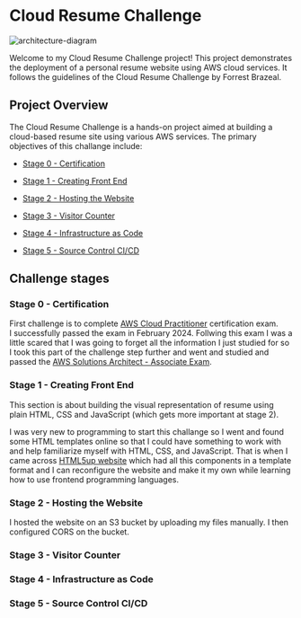 # Cloud Resume Challenge

![architecture-diagram]()

Welcome to my Cloud Resume Challenge project! This project demonstrates the deployment of a personal resume website using AWS cloud services. It follows the guidelines of the Cloud Resume Challenge by Forrest Brazeal.

## Project Overview
The Cloud Resume Challenge is a hands-on project aimed at building a cloud-based resume site using various AWS services. The primary objectives 
of this challange include:

  - [Stage 0 - Certification](#stage-0---certification)
  - [Stage 1 - Creating Front End](#stage-1---creating-front-end)

  - [Stage 2 - Hosting the Website](#stage-2---hosting-the-website)

  - [Stage 3 - Visitor Counter](#stage-3---visitor-counter)

  - [Stage 4 - Infrastructure as Code](#stage-4---infrastructure-as-code)

  - [Stage 5 - Source Control CI/CD](#stage-5---source-control-cicd)

## Challenge stages

### Stage 0 - Certification

First challenge is to complete [AWS Cloud Practitioner](https://www.credly.com/badges/80423ecd-aa24-4735-870a-3ad5159b4725/linked_in_profile) certification exam.\
I successfully passed the exam in February 2024.
Follwing this exam I was a little scared that I was going to forget all the information I just studied for so I took this part of the challenge step further
and went and studied and passed the [AWS Solutions Architect - Associate Exam](https://www.credly.com/badges/76dc93df-1c9d-40bb-942f-6ff74999a4de/linked_in_profile).

### Stage 1 - Creating Front End

This section is about building the visual representation of resume using plain HTML, CSS and JavaScript (which gets more important at stage 2).

I was very new to programming to start this challange so I went and found some HTML templates online so that I could have something to work with and
help familiarize myself with HTML, CSS, and JavaScript. That is when I came across [HTML5up website](https://html5up.net/) which had all this components
in a template format and I can reconfigure the website and make it my own while learning how to use frontend programming languages. 

### Stage 2 - Hosting the Website

I hosted the website on an S3 bucket by uploading my files manually. I then configured CORS on the bucket.

### Stage 3 - Visitor Counter


### Stage 4 - Infrastructure as Code


### Stage 5 - Source Control CI/CD
